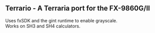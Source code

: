 ## Terrario - A Terraria port for the FX-9860G/II
Uses fxSDK and the gint runtime to enable grayscale.\
Works on SH3 and SH4 calculators.